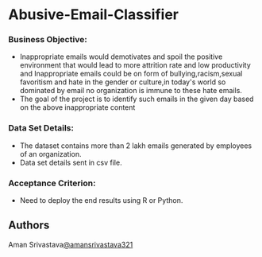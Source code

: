 # Abusive-Email-Classifier

### Business Objective:

- Inappropriate emails would demotivates 
and spoil the positive environment that would lead to more attrition rate and low productivity and Inappropriate emails could be on form of bullying,racism,sexual favoritism and hate in the gender or culture,in today's world so dominated by email no organization is immune to these hate emails.
- The goal of the project is to identify such emails in the given day based on the above inappropriate content
### Data Set Details:
- The dataset contains more than 2 lakh emails generated by employees of an organization.
- Data set details sent in csv file. 

### Acceptance Criterion: 
- Need to deploy the end results using R or Python.


## Authors
Aman Srivastava[@amansrivastava321](https://github.com/amansrivastava321)
